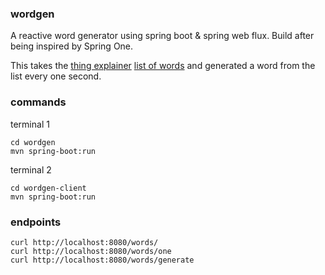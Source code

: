 ### wordgen

A reactive word generator using spring boot & spring web flux. Build after being inspired by Spring One.

This takes the [thing explainer](https://xkcd.com/thing-explainer/) [list of words](https://github.com/RichardBleek/wordgen/blob/master/wordgen/src/main/resources/thing-explainer-words-list.txt) and generated a word from the list every one second.

### commands
terminal 1
```
cd wordgen
mvn spring-boot:run
```

terminal 2
```
cd wordgen-client
mvn spring-boot:run
```

### endpoints
```
curl http://localhost:8080/words/
curl http://localhost:8080/words/one
curl http://localhost:8080/words/generate
```

